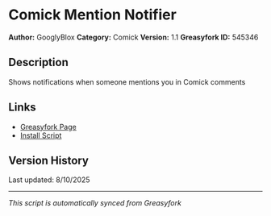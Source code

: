 # Comick Mention Notifier

**Author:** GooglyBlox
**Category:** Comick
**Version:** 1.1
**Greasyfork ID:** 545346

## Description
Shows notifications when someone mentions you in Comick comments

## Links
- [Greasyfork Page](https://greasyfork.org/scripts/545346)
- [Install Script](https://update.greasyfork.org/scripts/545346/Comick%20Mention%20Notifier.user.js)

## Version History
Last updated: 8/10/2025

---
*This script is automatically synced from Greasyfork*

